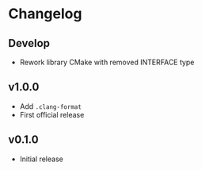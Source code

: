 # Changelog

## Develop

- Rework library CMake with removed INTERFACE type

## v1.0.0

- Add `.clang-format`
- First official release

## v0.1.0

- Initial release